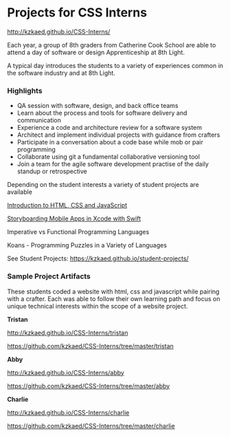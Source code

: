 # Projects for CSS Interns

<http://kzkaed.github.io/CSS-Interns/>

Each year, a group of 8th graders from Catherine Cook School are able to attend a day of software or design Apprenticeship at 8th Light.

A typical day introduces the students to a variety of experiences common in the software industry and at 8th Light.


### Highlights
- QA session with software, design, and back office teams
- Learn about the process and tools for software delivery and communication
- Experience a code and architecture review for a software system
- Architect and implement individual projects with guidance from crafters
- Participate in a conversation about a code base while mob or pair programming
- Collaborate using git a fundamental collaborative versioning tool
- Join a team for the agile software development practise of the daily standup or retrospective
  
Depending on the student interests a variety of student projects are available
 
 [Introduction to HTML, CSS and JavaScript](https://kzkaed.github.io/student-projects/html-css-js) 
 
 [Storyboarding Mobile Apps in Xcode with Swift](https://kzkaed.github.io/student-projects/mobile-ios-swift)
 
Imperative vs Functional Programming Languages
 
 Koans - Programming Puzzles in a Variety of Languages
 
See Student Projects: <https://kzkaed.github.io/student-projects/>


### Sample Project Artifacts

These students coded a website with html, css and javascript while pairing with a crafter. Each was able to follow their own learning path and focus on unique technical interests within the scope of a website project.

__Tristan__ 

 <http://kzkaed.github.io/CSS-Interns/tristan>  

 <https://github.com/kzkaed/CSS-Interns/tree/master/tristan>

__Abby__  

 <http://kzkaed.github.io/CSS-Interns/abby>  
 

 <https://github.com/kzkaed/CSS-Interns/tree/master/abby>

__Charlie__

 <http://kzkaed.github.io/CSS-Interns/charlie> 

 <https://github.com/kzkaed/CSS-Interns/tree/master/charlie>


